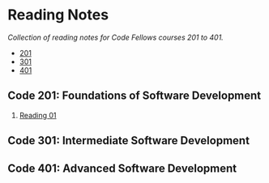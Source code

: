 # Reading Notes
*Collection of reading notes for Code Fellows courses 201 to 401.*

- [201](#code-201-foundations-of-software-development)
- [301](#code-301-intermediate-software-development)
- [401](#code-401-advanced-software-development)

## Code 201: Foundations of Software Development
1. [Reading 01](https://niccoryan0.github.io/reading-notes/201/reading-01)

## Code 301: Intermediate Software Development

## Code 401: Advanced Software Development
